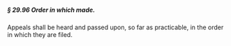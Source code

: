 ##### § 29.96 Order in which made. #####

Appeals shall be heard and passed upon, so far as practicable, in the order in which they are filed.